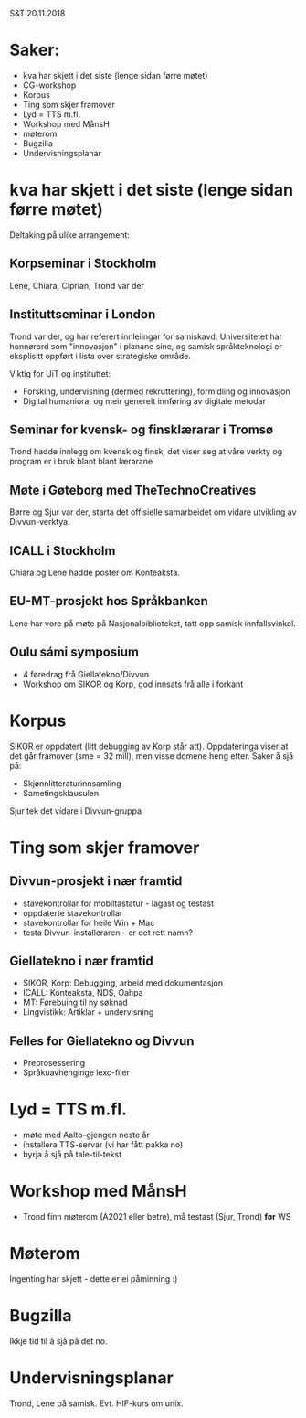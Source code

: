 S&T 20.11.2018

# Saker:
* kva har skjett i det siste (lenge sidan førre møtet)
* CG-workshop
* Korpus
* Ting som skjer framover
* Lyd = TTS m.fl.
* Workshop med MånsH
* møterom
* Bugzilla
* Undervisningsplanar

#  kva har skjett i det siste (lenge sidan førre møtet)

Deltaking på ulike arrangement:

## Korpseminar i Stockholm
Lene, Chiara, Ciprian, Trond var der

## Instituttseminar i London
Trond var der, og har referert innleiingar for samiskavd.
Universitetet har honnørord som "innovasjon" i planane sine, og
samisk språkteknologi er eksplisitt oppført i lista over strategiske
område.

Viktig for UiT og instituttet:
* Forsking, undervisning (dermed rekruttering), formidling og
  innovasjon
* Digital humaniora, og meir generelt innføring av digitale
  metodar

## Seminar for kvensk- og finsklærarar i Tromsø
Trond hadde innlegg om kvensk og finsk, det viser seg at
våre verkty og program er i bruk blant blant lærarane

## Møte i Gøteborg med TheTechnoCreatives
Børre og Sjur var der, starta det offisielle samarbeidet om
vidare utvikling av Divvun-verktya.

## ICALL i Stockholm
Chiara og Lene hadde poster om Konteaksta.

## EU-MT-prosjekt hos Språkbanken
Lene har vore på møte på Nasjonalbiblioteket, tatt opp samisk innfallsvinkel.

## Oulu sámi symposium
* 4 føredrag frå Giellatekno/Divvun
* Workshop om SIKOR og Korp, god innsats frå alle i forkant

#  Korpus
SIKOR er oppdatert (litt debugging av Korp står att).
Oppdateringa viser at det går framover (sme = 32 mill), men visse
domene heng etter. Saker å sjå på:

* Skjønnlitteraturinnsamling
* Sametingsklausulen

Sjur tek det vidare i Divvun-gruppa

#  Ting som skjer framover
## Divvun-prosjekt i nær framtid

* stavekontrollar for mobiltastatur - lagast og testast
* oppdaterte stavekontrollar
* stavekontrollar for heile Win + Mac
* testa Divvun-installeraren - er det rett namn?

## Giellatekno i nær framtid
* SIKOR, Korp: Debugging, arbeid med dokumentasjon
* ICALL: Konteaksta, NDS, Oahpa
* MT: Førebuing til ny søknad
* Lingvistikk: Artiklar + undervisning

## Felles for Giellatekno og Divvun
* Preprosessering
* Språkuavhenginge lexc-filer

#  Lyd = TTS m.fl.

* møte med Aalto-gjengen neste år
* installera TTS-servar (vi har fått pakka no)
* byrja å sjå på tale-til-tekst

#  Workshop med MånsH

* Trond finn møterom (A2021 eller betre), må testast (Sjur, Trond) **før** WS

#  Møterom

Ingenting har skjett - dette er ei påminning :)

#  Bugzilla

Ikkje tid til å sjå på det no.

#  Undervisningsplanar

Trond, Lene på samisk.
Evt. HIF-kurs om unix.
